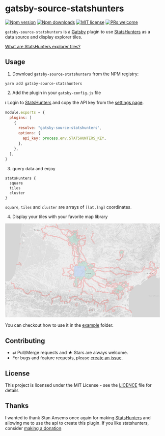 # gatsby-source-statshunters

[![Npm version][badge-npm]][npm]
[![Npm downloads][badge-npm-dl]][npm]
[![MIT license][badge-licence]](./LICENCE.md)
[![PRs welcome][badge-prs-welcome]](#contributing)

`gatsby-source-statshunters` is a [Gatsby](https://www.gatsbyjs.org/) plugin to use [StatsHunters](https://www.statshunters.com) as a data source and display explorer tiles.

[What are StatsHunters explorer tiles?](https://www.statshunters.com/faq-10-what-are-explorer-tiles)

## Usage

1. Download `gatsby-source-statshunters` from the NPM registry:

```shell
yarn add gatsby-source-statshunters
```

2. Add the plugin in your `gatsby-config.js` file

ℹ️ Login to [StatsHunters](https://www.statshunters.com) and copy the API key from the [settings page](https://www.statshunters.com/settings).

```js
module.exports = {
  plugins: [
    {
      resolve: "gatsby-source-statshunters",
      options: {
        api_key: process.env.STATSHUNTERS_KEY,
      },
    },
  ],
}
```

3. query data and enjoy

```
statsHunters {
  square
  tiles
  cluster
}
```

`square`, `tiles` and `cluster` are arrays of `[lat,lng]` coordinates.

4. Display your tiles with your favorite map library

![gatsby-source-statshunters](./preview.png)

You can checkout how to use it in the [example](./example/src/pages/index.js) folder.

## Contributing

- ⇄ Pull/Merge requests and ★ Stars are always welcome.
- For bugs and feature requests, please [create an issue][github-issue].

## License

This project is licensed under the MIT License - see the
[LICENCE](./LICENCE.md) file for details

## Thanks

I wanted to thank Stan Ansems once again for making [StatsHunters](https://www.statshunters.com) and allowing me to use the api to create this plugin. If you like statshunters, consider [making a donation](https://www.statshunters.com/donate)

[badge-npm]: https://img.shields.io/npm/v/gatsby-source-statshunters.svg?style=flat-square
[badge-npm-dl]: https://img.shields.io/npm/dt/gatsby-source-statshunters.svg?style=flat-square
[badge-licence]: https://img.shields.io/badge/license-MIT-blue.svg?style=flat-square
[badge-prs-welcome]: https://img.shields.io/badge/PRs-welcome-brightgreen.svg?style=flat-square
[npm-badge]: https://img.shields.io/npm/v/gatsby-source-statshunters.svg?style=flat-square
[npm]: https://www.npmjs.org/package/gatsby-source-statshunters
[github-issue]: https://github.com/cedricdelpoux/gatsby-source-statshunters/issues/new
